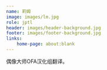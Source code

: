 ```yaml
---
name: 莉姆
image: images/lm.jpg
role: jptl
header: images/header-background.jpg
footer: images/footer-background.jpg
links:
    home-page: about:blank
---
```


偶像大师OFA汉化组翻译。